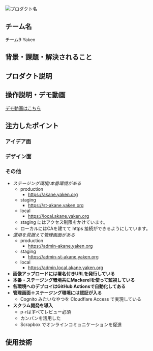 #

![プロダクト名](https://kc3.me/cms/wp-content/uploads/2024/11/hack25-eyecatch.png)
<!-- プロダクト名・イメージ画像を差し変えてください -->


## チーム名
チーム9 Yaken
<!-- チームIDとチーム名を入力してください -->


## 背景・課題・解決されること

<!-- テーマ「関西をいい感じに」に対して、考案するプロダクトがどういった(Why)背景から思いついたのか、どのよう(What)な課題があり、どのよう(How)に解決するのかを入力してください -->


## プロダクト説明

<!-- 開発したプロダクトの説明を入力してください -->


## 操作説明・デモ動画
[デモ動画はこちら](https://www.youtube.com/watch?v=fbzGp0XJGq8)
<!-- 開発したプロダクトの操作説明について入力してください。また、操作説明デモ動画があれば、埋め込みやリンクを記載してください -->


## 注力したポイント

### アイデア面

### デザイン面

### その他

- *ステージング環境/本番環境がある*
  - production
    - https://akane.yaken.org
  - staging
    - https://st-akane.yaken.org
  - local
    - https://local.akane.yaken.org
  - staging にはアクセス制限をかけています。
  - ローカルにはCAを建てて https 接続ができるようにしています。
- *運用を見据えて管理画面がある*
  - production
    - https://admin-akane.yaken.org
  - staging
    - https://admin-st-akane.yaken.org
  - local
    - https://admin.local.akane.yaken.org
- **画像アップロードには署名付きURLを発行している**
- **本番・ステージング環境共にMackerelを使って監視している**
- **各環境へのデプロイはGitHub Actionsで自動化してある**
- **管理画面＋ステージング環境には認証が入る**
  - Cognito みたいなやつを Cloudflare Access で実現している
- **スクラム開発を導入**
  - p-rはすべてレビュー必須
  - カンバンを活用した
  - Scrapbox でオンラインコミュニケーションを促進

## 使用技術

<!-- 使用技術を入力してください -->


<!--
markdownの記法はこちらを参照してください！
https://docs.github.com/ja/get-started/writing-on-github/getting-started-with-writing-and-formatting-on-github/basic-writing-and-formatting-syntax
-->
